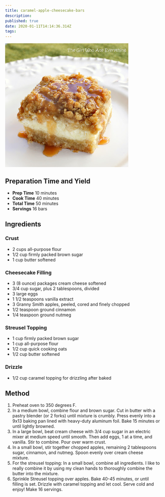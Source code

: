 ```yaml
---
title: caramel-apple-cheesecake-bars
description:
published: true
date: 2020-01-11T14:14:36.314Z
tags:
---
```


![caramel-apple-cheesecake-bars.jpg](/images/cookbook/caramel-apple-cheesecake-bars.jpg)

## Preparation Time and Yield

- **Prep Time** 10 minutes
- **Cook Time** 40 minutes
- **Total Time** 50 minutes
- **Servings** 16 bars

## Ingredients

### Crust

- 2 cups all-purpose flour
- 1/2 cup firmly packed brown sugar
- 1 cup butter softened

### Cheesecake Filling

- 3 (8 ounce) packages cream cheese softened
- 3/4 cup sugar, plus 2 tablespoons, divided
- 3 large eggs
- 1 1/2 teaspoons vanilla extract
- 3 Granny Smith apples, peeled, cored and finely chopped
- 1/2 teaspoon ground cinnamon
- 1/4 teaspoon ground nutmeg

### Streusel Topping

- 1 cup firmly packed brown sugar
- 1 cup all-purpose flour
- 1/2 cup quick cooking oats
- 1/2 cup butter softened

### Drizzle

- 1/2 cup caramel topping for drizzling after baked

## Method

1. Preheat oven to 350 degrees F.
2. In a medium bowl, combine flour and brown sugar. Cut in butter with a pastry blender (or 2 forks) until mixture is crumbly. Press evenly into a 9x13 baking pan lined with heavy-duty aluminum foil. Bake 15 minutes or until lightly browned.
3. In a large bowl, beat cream cheese with 3/4 cup sugar in an electric mixer at medium speed until smooth. Then add eggs, 1 at a time, and vanilla. Stir to combine. Pour over warm crust.
4. In a small bowl, stir together chopped apples, remaining 2 tablespoons sugar, cinnamon, and nutmeg. Spoon evenly over cream cheese mixture.
5. For the streusel topping: In a small bowl, combine all ingredients. I like to really combine it by using my clean hands to thoroughly combine the butter into the mixture.
6. Sprinkle Streusel topping over apples. Bake 40-45 minutes, or until filling is set. Drizzle with caramel topping and let cool. Serve cold and enjoy! Make 16 servings.
